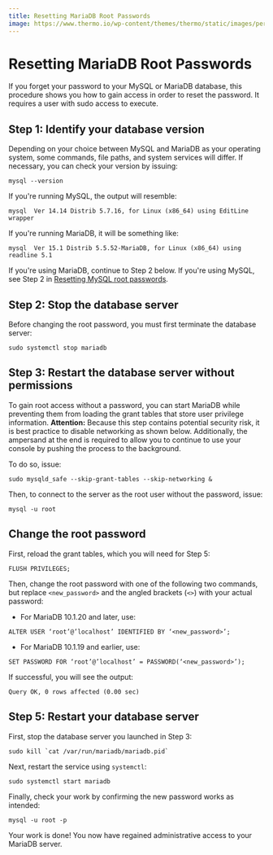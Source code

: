 ```yaml
---
title: Resetting MariaDB Root Passwords
image: https://www.thermo.io/wp-content/themes/thermo/static/images/perks-2.svg
---
```


# Resetting MariaDB Root Passwords
If you forget your password to your MySQL or MariaDB database, this procedure shows you how to gain access in order to reset the password. It requires a user with sudo access to execute.
## Step 1: Identify your database version
Depending on your choice between MySQL and MariaDB as your operating system, some commands, file paths, and system services will differ. If necessary, you can check your version by issuing:
```
mysql --version
```
If you're running MySQL, the output will resemble:
```
mysql  Ver 14.14 Distrib 5.7.16, for Linux (x86_64) using EditLine wrapper
```
If you're running MariaDB, it will be something like:
```
mysql  Ver 15.1 Distrib 5.5.52-MariaDB, for Linux (x86_64) using readline 5.1
```
If you're using MariaDB, continue to Step 2 below. If you're using MySQL, see Step 2 in [Resetting MySQL root passwords](https://github.com/thermoio/docs/blob/master/security/resetting-mysql-root-passwords.md).
## Step 2: Stop the database server
Before changing the root password, you must first terminate the database server:
```
sudo systemctl stop mariadb
```
## Step 3: Restart the database server without permissions
To gain root access without a password, you can start MariaDB while preventing them from loading the grant tables that store user privilege information.
**Attention:** Because this step contains potential security risk, it is best practice to disable networking as shown below. Additionally, the ampersand at the end is required to allow you to continue to use your console by pushing the process to the background.

To do so, issue:
```
sudo mysqld_safe --skip-grant-tables --skip-networking &
```
Then, to connect to the server as the root user without the password, issue:
```
mysql -u root
```
## Change the root password
First, reload the grant tables, which you will need for Step 5:
```
FLUSH PRIVILEGES;
```
Then, change the root password with one of the following two commands, but replace `<new_password>` and the angled brackets (`<>`) with your actual password:
* For MariaDB 10.1.20 and later, use:
```
ALTER USER ‘root’@’localhost’ IDENTIFIED BY ‘<new_password>’;
```
* For MariaDB 10.1.19 and earlier, use:
```
SET PASSWORD FOR ‘root’@’localhost’ = PASSWORD(‘<new_password>’);
```
If successful, you will see the output:
```
Query OK, 0 rows affected (0.00 sec)
```
## Step 5: Restart your database server
First, stop the database server you launched in Step 3:
```
sudo kill `cat /var/run/mariadb/mariadb.pid`
```
Next, restart the service using `systemctl`:
```
sudo systemctl start mariadb
```
Finally, check your work by confirming the new password works as intended:
```
mysql -u root -p
```
Your work is done! You now have regained administrative access to your MariaDB server.
